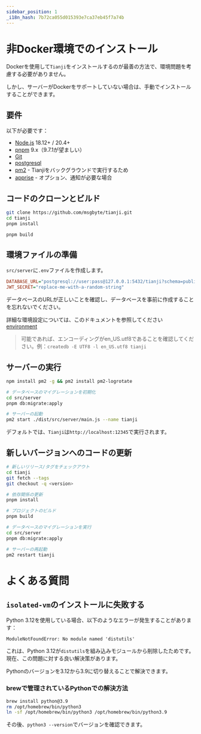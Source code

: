```yaml
---
sidebar_position: 1
_i18n_hash: 7b72ca055d015393e7ca37eb45f7a74b
---
```

# 非Docker環境でのインストール

Dockerを使用して`Tianji`をインストールするのが最善の方法で、環境問題を考慮する必要がありません。

しかし、サーバーがDockerをサポートしていない場合は、手動でインストールすることができます。

## 要件

以下が必要です：

- [Node.js](https://nodejs.org/en/download/) 18.12+ / 20.4+
- [pnpm](https://pnpm.io/) 9.x（9.7.1が望ましい）
- [Git](https://git-scm.com/downloads)
- [postgresql](https://www.postgresql.org/)
- [pm2](https://pm2.keymetrics.io/) - Tianjiをバックグラウンドで実行するため
- [apprise](https://github.com/caronc/apprise) - オプション、通知が必要な場合

## コードのクローンとビルド

```bash
git clone https://github.com/msgbyte/tianji.git
cd tianji
pnpm install

pnpm build
```

## 環境ファイルの準備

`src/server`に`.env`ファイルを作成します。

```ini
DATABASE_URL="postgresql://user:pass@127.0.0.1:5432/tianji?schema=public"
JWT_SECRET="replace-me-with-a-random-string"
```

データベースのURLが正しいことを確認し、データベースを事前に作成することを忘れないでください。

詳細な環境設定については、このドキュメントを参照してください [environment](./environment.md)

> 可能であれば、エンコーディングがen_US.utf8であることを確認してください。例：`createdb -E UTF8 -l en_US.utf8 tianji`

## サーバーの実行

```bash
npm install pm2 -g && pm2 install pm2-logrotate

# データベースのマイグレーションを初期化
cd src/server
pnpm db:migrate:apply

# サーバーの起動
pm2 start ./dist/src/server/main.js --name tianji
```

デフォルトでは、`Tianji`は`http://localhost:12345`で実行されます。

## 新しいバージョンへのコードの更新

```bash
# 新しいリリース/タグをチェックアウト
cd tianji
git fetch --tags
git checkout -q <version>

# 依存関係の更新
pnpm install

# プロジェクトのビルド
pnpm build

# データベースのマイグレーションを実行
cd src/server
pnpm db:migrate:apply

# サーバーの再起動
pm2 restart tianji
```

# よくある質問

## `isolated-vm`のインストールに失敗する

Python 3.12を使用している場合、以下のようなエラーが発生することがあります：

```
ModuleNotFoundError: No module named 'distutils'
```

これは、Python 3.12が`distutils`を組み込みモジュールから削除したためです。現在、この問題に対する良い解決策があります。

Pythonのバージョンを3.12から3.9に切り替えることで解決できます。

### brewで管理されているPythonでの解決方法

```bash
brew install python@3.9
rm /opt/homebrew/bin/python3
ln -sf /opt/homebrew/bin/python3 /opt/homebrew/bin/python3.9
```

その後、`python3 --version`でバージョンを確認できます。
